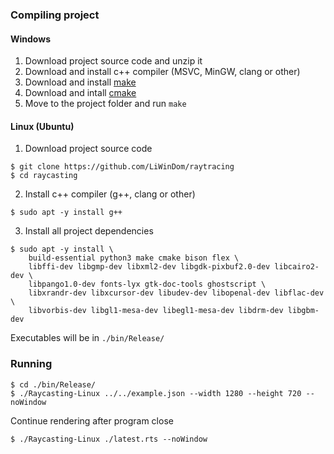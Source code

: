 ### Compiling project
#### Windows
1. Download project source code and unzip it
2. Download and install c++ compiler (MSVC, MinGW, clang or other)
3. Download and install [make](https://gnuwin32.sourceforge.net/packages/make.htm)
4. Download and intall [cmake](https://cmake.org/download/)
5. Move to the project folder and run `make`

#### Linux (Ubuntu)
1. Download project source code
```shell
$ git clone https://github.com/LiWinDom/raytracing
$ cd raycasting
```
2. Install c++ compiler (g++, clang or other)
```shell
$ sudo apt -y install g++
```
3. Install all project dependencies
```shell
$ sudo apt -y install \
    build-essential python3 make cmake bison flex \
    libffi-dev libgmp-dev libxml2-dev libgdk-pixbuf2.0-dev libcairo2-dev \
    libpango1.0-dev fonts-lyx gtk-doc-tools ghostscript \
    libxrandr-dev libxcursor-dev libudev-dev libopenal-dev libflac-dev \
    libvorbis-dev libgl1-mesa-dev libegl1-mesa-dev libdrm-dev libgbm-dev
```

Executables will be in `./bin/Release/`

### Running
```shell
$ cd ./bin/Release/
$ ./Raycasting-Linux ../../example.json --width 1280 --height 720 --noWindow
```
Continue rendering after program close
```shell
$ ./Raycasting-Linux ./latest.rts --noWindow
```
